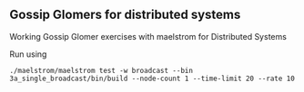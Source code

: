 ## Gossip Glomers for distributed systems

Working Gossip Glomer exercises with maelstrom for Distributed Systems

Run using

```shell
./maelstrom/maelstrom test -w broadcast --bin 3a_single_broadcast/bin/build --node-count 1 --time-limit 20 --rate 10
```